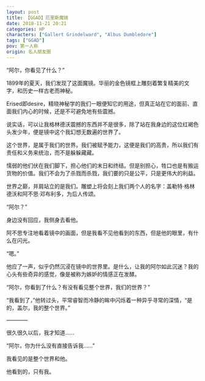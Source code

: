 ```yaml
---
layout: post
title: 【GGAD】厄里斯魔镜
date: 2018-11-21 20:21
categories: HP
characters: ["Gallert Grindelward", "Albus Dumbledore"]
tags: ["GGAD"]
pov: 第一人称
origin: 名人朋友圈
---
```


“阿尔，你看见了什么？”

1899年的夏天，我们发现了这面魔镜。华丽的金色镜框上雕刻着繁复精美的文字，和历史一样古老而神秘。

Erised即desire，精晓神秘学的我们一眼便知它的用途，但真正站在它的面前、直面我们内心的时候，还是不可避免地有些震撼。

说实话，可以让我格林德沃震撼的东西并不是很多，除了站在我身边的这位红褐色头发少年，便是镜中这个我幻想无数遍的世界了。

这个世界，是属于我们的世界。我们被赋予能力，这便是我们的高贵，所以我们有责任和义务来统治，而不是躲躲藏藏。

懦弱的他们伏在我们脚下，担心他们的末日和终结。但是别担心，牲口也是有搬运货物的价值。我们不会为了杀戮而杀戮，我们要的只是公平，只是更伟大的利益。

世界之巅，并肩站立的是我们。雕塑上将会刻上我们两个人的名字：盖勒特·格林德沃和阿不思·邓布利多，为后人传颂。

“阿尔？”

身边没有回应，我侧身去看他。

阿不思专注地看着镜中的画面，但是我看不见他看到的东西，但是他的眼里，有什么在闪光。

“嗯。”

他应了一声，似乎仍然沉浸在镜中的世界里。是什么，让我的阿尔如此沉迷？我的心头有些奇异的感觉，像是被称为嫉妒的情感正在发酵。

“阿尔，你看到了什么？有没有看见整个世界，我们的世界？”

“我看到了，”他转过头，平常睿智而冷静的眸中闪烁着一种异乎寻常的深情，“是的，盖尔，我的整个世界。”

————

很久很久以后，我才知道……

“阿尔，你为什么没有直接告诉我……”

我看见的是整个世界和他。

他看到的，只有我。
